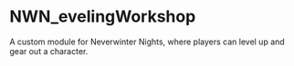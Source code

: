 # NWN_evelingWorkshop
A custom module for Neverwinter Nights, where players can level up and gear out a character.
